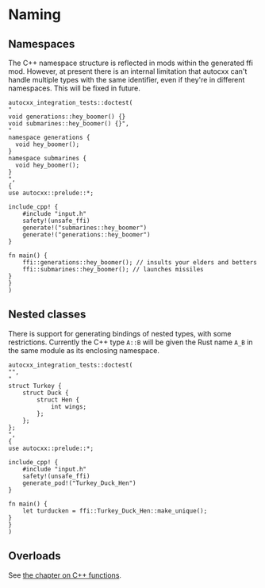 # Naming

## Namespaces

The C++ namespace structure is reflected in mods within the generated
ffi mod. However, at present there is an internal limitation that
autocxx can't handle multiple types with the same identifier, even
if they're in different namespaces. This will be fixed in future.

```rust,ignore,autocxx,hidecpp
autocxx_integration_tests::doctest(
"
void generations::hey_boomer() {}
void submarines::hey_boomer() {}",
"
namespace generations {
  void hey_boomer();
}
namespace submarines {
  void hey_boomer();
}
",
{
use autocxx::prelude::*;

include_cpp! {
    #include "input.h"
    safety!(unsafe_ffi)
    generate!("submarines::hey_boomer")
    generate!("generations::hey_boomer")
}

fn main() {
    ffi::generations::hey_boomer(); // insults your elders and betters
    ffi::submarines::hey_boomer(); // launches missiles
}
}
)
```

## Nested classes

There is support for generating bindings of nested types, with some
restrictions. Currently the C++ type `A::B` will be given the Rust name
`A_B` in the same module as its enclosing namespace.

```rust,ignore,autocxx,hidecpp
autocxx_integration_tests::doctest(
"",
"
struct Turkey {
    struct Duck {
        struct Hen {
            int wings;
        };
    };
};
",
{
use autocxx::prelude::*;

include_cpp! {
    #include "input.h"
    safety!(unsafe_ffi)
    generate_pod!("Turkey_Duck_Hen")
}

fn main() {
    let turducken = ffi::Turkey_Duck_Hen::make_unique();
}
}
)
```

## Overloads

See [the chapter on C++ functions](cpp_functions.md).
